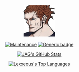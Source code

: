 <!--––––––––––––––––––––––––––––––––––––––––––––––––––––––––––––––––––––––––––––––––––––––––––––––––––––––––––––––––-->

<!-- Lexxeous > README.md -->

<!--–––––––––––––––––––––––––––––––––––––––––––– HEADER PROFILE IMAGES –––––––––––––––––––––––––––––––––––––––––––––-->

<p align="center">
  <img src=".pics/lexx_headshot_clear.png" width=100px class="center">
</p>

<!--––––––––––––––––––––––––––––––––––––––––––––––––– PILLS/BADGES –––––––––––––––––––––––––––––––––––––––––––––––––-->

<p align="center">
  <a href="https://GitHub.com/Naereen/StrapDown.js/graphs/commit-activity"><img src="https://img.shields.io/badge/Maintained%3F-yes-green.svg" alt="Maintenance"></a>
  <a href="https://shields.io/"><img src="https://img.shields.io/badge/Version:-0.0.4-GREEN.svg" alt="Generic badge"></a>
</p>
 
<!-- 
![Maintenance](https://img.shields.io/badge/Maintained%3F-yes-green.svg)](https://GitHub.com/Naereen/StrapDown.js/graphs/commit-activity)
[![Generic badge](https://img.shields.io/badge/Version:-0.0.3-GREEN.svg)](https://shields.io/)
-->

<!--––––––––––––––––––––––––––––––––––––––––––––––––– PROFILE STATS ––––––––––––––––––––––––––––––––––––––––––––––––-->

<p align="center">
  <a href="https://github.com/anuraghazra/github-readme-stats"><img src="https://github-readme-stats.vercel.app/api?username=Lexxeous&theme=blue-green" alt="JAG's GitHub Stats"></a>
</p>
<p align="center">
  <a href="https://github.com/anuraghazra/github-readme-stats"><img src="https://github-readme-stats.vercel.app/api/top-langs/?username=Lexxeous&theme=blue-green" alt="Lexxeous's Top Languages"></a>
</p>

<!--
[![JAG's GitHub Stats](https://github-readme-stats.vercel.app/api?username=Lexxeous&theme=blue-green)](https://github.com/anuraghazra/github-readme-stats)
[![Lexxeous's Top Languages](https://github-readme-stats.vercel.app/api/top-langs/?username=Lexxeous&theme=blue-green)](https://github.com/anuraghazra/github-readme-stats) -->


<!--––––––––––––––––––––––––––––––––––––––––––––––––––––––––––––––––––––––––––––––––––––––––––––––––––––––––––––––––-->